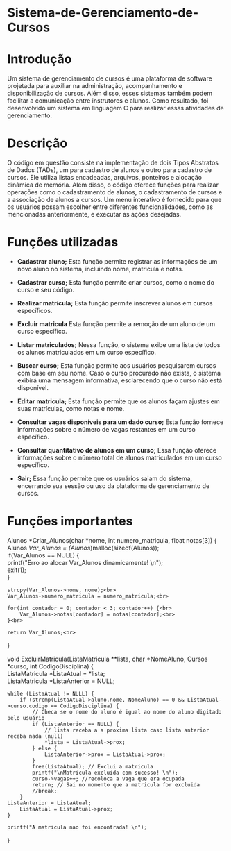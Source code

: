 # Sistema-de-Gerenciamento-de-Cursos
# Introdução 
Um sistema de gerenciamento de cursos é uma plataforma de software projetada para auxiliar na administração, acompanhamento e disponibilização de cursos. Além disso, esses sistemas também podem facilitar a comunicação entre instrutores e alunos. Como resultado, foi desenvolvido um sistema em linguagem C para realizar essas atividades de gerenciamento.

# Descrição 
O código em questão consiste na implementação de dois Tipos Abstratos de Dados (TADs), um para cadastro de alunos e outro para cadastro de cursos. Ele utiliza listas encadeadas, arquivos, ponteiros e alocação dinâmica de memória. Além disso, o código oferece funções para realizar operações como o cadastramento de alunos, o cadastramento de cursos e a associação de alunos a cursos. Um menu interativo é fornecido para que os usuários possam escolher entre diferentes funcionalidades, como as mencionadas anteriormente, e executar as ações desejadas.

# Funções utilizadas 
* <strong>Cadastrar aluno;</strong>
 Esta função permite registrar as informações de um novo aluno no sistema, incluindo nome, matricula e notas.

* <strong>Cadastrar curso;</strong>
 Esta função permite criar cursos, como o nome do curso e seu código.
  
* <strong>Realizar matricula;</strong>
 Esta função permite inscrever alunos em cursos específicos. 

* <strong>Excluir matricula</strong>
Esta função permite a remoção de um aluno de um curso específico.

* <strong>Listar matriculados;</strong>
  Nessa função, o sistema exibe uma lista de todos os alunos matriculados em um curso específico.

* <strong>Buscar curso;</strong>
   Esta função permite aos usuários pesquisarem cursos com base em seu nome. Caso o curso procurado não exista, o sistema exibirá uma mensagem informativa, esclarecendo que o curso não está disponível. 
* <strong>Editar matricula;</strong>
 Esta função permite que os alunos façam ajustes em suas matrículas, como notas e nome.

* <strong>Consultar vagas disponíveis para um dado curso;</strong>
 Esta função fornece informações sobre o número de vagas restantes em um curso específico.

* <strong>Consultar quantitativo de alunos em um curso;</strong>
 Essa função oferece informações sobre o número total de alunos matriculados em um curso específico.

* <strong>Sair;</strong>
  Essa função permite que os usuários saiam do sistema, encerrando sua sessão ou uso da plataforma de gerenciamento de cursos.
  
# Funções importantes
  Alunos *Criar_Alunos(char *nome, int numero_matricula, float notas[3]) {<br>
    Alunos *Var_Alunos = (Alunos*)malloc(sizeof(Alunos));<br>
    if(Var_Alunos == NULL) {<br>
        printf("Erro ao alocar Var_Alunos dinamicamente! \n");<br>
        exit(1);<br>
    }

    strcpy(Var_Alunos->nome, nome);<br>
    Var_Alunos->numero_matricula = numero_matricula;<br>

    for(int contador = 0; contador < 3; contador++) {<br>
        Var_Alunos->notas[contador] = notas[contador];<br>
    }<br>

    return Var_Alunos;<br>
} 

void ExcluirMatricula(ListaMatricula **lista, char *NomeAluno, Cursos *curso, int CodigoDisciplina) {<br>
    ListaMatricula *ListaAtual = *lista;<br>
    ListaMatricula *ListaAnterior = NULL;<br>

    while (ListaAtual != NULL) {
        if (strcmp(ListaAtual->aluno.nome, NomeAluno) == 0 && ListaAtual->curso.codigo == CodigoDisciplina) {
            // Checa se o nome do aluno é igual ao nome do aluno digitado pelo usuário
            if (ListaAnterior == NULL) {
                // lista receba a a proxima lista caso lista anterior receba nada (null)
                *lista = ListaAtual->prox;
            } else {
                ListaAnterior->prox = ListaAtual->prox;
            }
            free(ListaAtual); // Exclui a matricula
            printf("\nMatricula excluida com sucesso! \n");
            curso->vagas++; //recoloca a vaga que era ocupada
            return; // Sai no momento que a matricula for excluida
            //break;
        }
    ListaAnterior = ListaAtual;
        ListaAtual = ListaAtual->prox;
    }

    printf("A matricula nao foi encontrada! \n");
}



